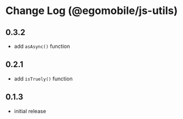 # Change Log (@egomobile/js-utils)

## 0.3.2

- add `asAsync()` function

## 0.2.1

- add `isTruely()` function

## 0.1.3

- initial release
